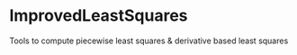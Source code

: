 # ImprovedLeastSquares
Tools to compute piecewise least squares &amp; derivative based least squares
